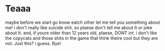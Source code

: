 # Teaaa
maybe before we start go know eatch other let me tell you something about me! i don't really like suicide shit, so plaese don't tell me about It or joke about It. and, if youre older than 12 years old, plaese, DONT int. i don't like the copycats and those shits in the game that think theire cool but they are not. Just this? i guess. Bye!

